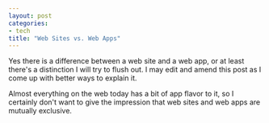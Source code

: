 ```yaml
---
layout: post
categories:
- tech
title: "Web Sites vs. Web Apps"
---
```


Yes there is a difference between a web site and a web app, or at least there's a distinction I will try
to flush out. I may edit and amend this post as I come up with better ways to explain it.

Almost everything on the web today has a bit of app flavor to it, so I certainly don't want to give the
impression that web sites and web apps are mutually exclusive. 
